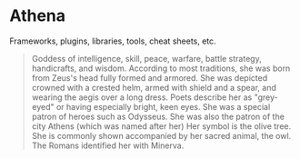 # Athena

Frameworks, plugins, libraries, tools, cheat sheets, etc.

> Goddess of intelligence, skill, peace, warfare, battle strategy, handicrafts, and wisdom. According to most traditions, she was born from Zeus's head fully formed and armored. She was depicted crowned with a crested helm, armed with shield and a spear, and wearing the aegis over a long dress. Poets describe her as "grey-eyed" or having especially bright, keen eyes. She was a special patron of heroes such as Odysseus. She was also the patron of the city Athens (which was named after her) Her symbol is the olive tree. She is commonly shown accompanied by her sacred animal, the owl. The Romans identified her with Minerva.
